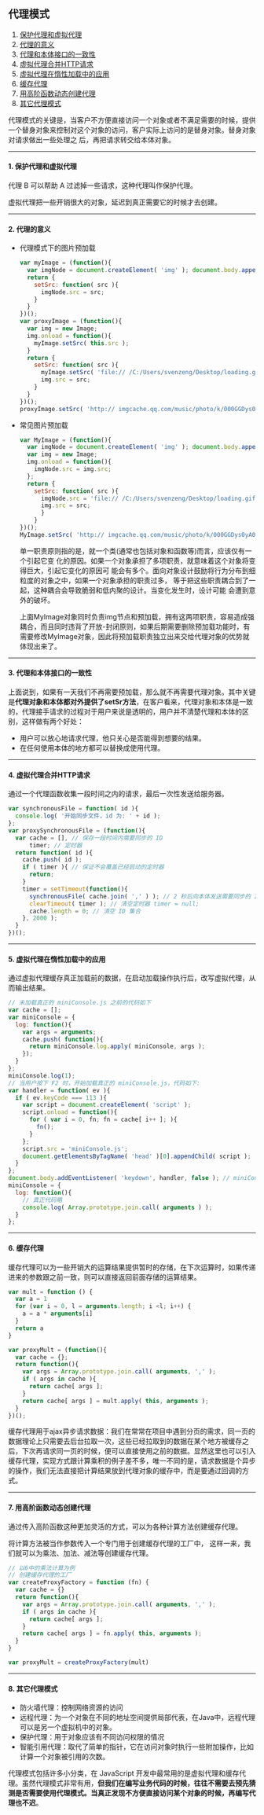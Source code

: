 ## 代理模式

1. [保护代理和虚拟代理](#1)
2. [代理的意义](#2)
3. [代理和本体接口的一致性](#3)
4. [虚拟代理合并HTTP请求](#4)
5. [虚拟代理在惰性加载中的应用](#5)
6. [缓存代理](#6)
7. [用高阶函数动态创建代理](#7)
8. [其它代理模式](#8)


代理模式的关键是，当客户不方便直接访问一个对象或者不满足需要的时候，提供一个替身对象来控制对这个对象的访问，客户实际上访问的是替身对象。替身对象对请求做出一些处理之 后，再把请求转交给本体对象。

---
#### <a name="1">1. 保护代理和虚拟代理</a>

  代理 B 可以帮助 A 过滤掉一些请求，这种代理叫作保护代理。
  
  虚拟代理把一些开销很大的对象，延迟到真正需要它的时候才去创建。


---
#### <a name="2">2. 代理的意义</a>

* 代理模式下的图片预加载

  ```javascript
  var myImage = (function(){
    var imgNode = document.createElement( 'img' ); document.body.appendChild( imgNode );
    return {
      setSrc: function( src ){
        imgNode.src = src; 
      }
    } 
  })();
  var proxyImage = (function(){ 
    var img = new Image; 
    img.onload = function(){
      myImage.setSrc( this.src ); 
    }
    return {
      setSrc: function( src ){
        myImage.setSrc( 'file:// /C:/Users/svenzeng/Desktop/loading.gif' );
        img.src = src; 
      }
    } 
  })();
  proxyImage.setSrc( 'http:// imgcache.qq.com/music/photo/k/000GGDys0yA0Nk.jpg' );
  ```

* 常见图片预加载

  ```javascript
  var MyImage = (function(){
    var imgNode = document.createElement( 'img' ); document.body.appendChild( imgNode );
    var img = new Image;
    img.onload = function(){ 
      imgNode.src = img.src;
    };
    return {
      setSrc: function( src ){
        imgNode.src = 'file:// /C:/Users/svenzeng/Desktop/loading.gif';
        img.src = src; 
        }
      } 
  })();
  MyImage.setSrc( 'http:// imgcache.qq.com/music/photo/k/000GGDys0yA0Nk.jpg' );
  ```

  单一职责原则指的是，就一个类(通常也包括对象和函数等)而言，应该仅有一个引起它变 化的原因。如果一个对象承担了多项职责，就意味着这个对象将变得巨大，引起它变化的原因可 能会有多个。面向对象设计鼓励将行为分布到细粒度的对象之中，如果一个对象承担的职责过多， 等于把这些职责耦合到了一起，这种耦合会导致脆弱和低内聚的设计。当变化发生时，设计可能 会遭到意外的破坏。

  上面MyImage对象同时负责img节点和预加载，拥有这两项职责，容易造成强耦合，而且同时违背了开放-封闭原则，如果后期需要删除预加载功能时，有需要修改MyImage对象，因此将预加载职责独立出来交给代理对象的优势就体现出来了。


---
#### <a name="3">3. 代理和本体接口的一致性</a>
  
  上面说到，如果有一天我们不再需要预加载，那么就不再需要代理对象。其中关键是**代理对象和本体都对外提供了setSr方法**，在客户看来，代理对象和本体是一致的，代理接手请求的过程对于用户来说是透明的，用户并不清楚代理和本体的区别，这样做有两个好处：

  * 用户可以放心地请求代理，他只关心是否能得到想要的结果。
  * 在任何使用本体的地方都可以替换成使用代理。

---
#### <a name="4">4. 虚拟代理合并HTTP请求</a>

  通过一个代理函数收集一段时间之内的请求，最后一次性发送给服务器。

  ```javascript
  var synchronousFile = function( id ){ 
    console.log( '开始同步文件，id 为: ' + id );
  };
  var proxySynchronousFile = (function(){
    var cache = [], // 保存一段时间内需要同步的 ID
        timer; // 定时器
    return function( id ){
      cache.push( id );
      if ( timer ){ // 保证不会覆盖已经启动的定时器
        return; 
      }
      timer = setTimeout(function(){ 
        synchronousFile( cache.join( ',' ) ); // 2 秒后向本体发送需要同步的 ID 集合
        clearTimeout( timer ); // 清空定时器 timer = null;
        cache.length = 0; // 清空 ID 集合
      }, 2000 ); 
    }
  })();
  ```

---
#### <a name="5">5. 虚拟代理在惰性加载中的应用</a>
  
  通过虚拟代理缓存真正加载前的数据，在启动加载操作执行后，改写虚拟代理，从而输出结果。

  ```javascript
  // 未加载真正的 miniConsole.js 之前的代码如下
  var cache = [];
  var miniConsole = { 
    log: function(){
      var args = arguments; 
      cache.push( function(){
        return miniConsole.log.apply( miniConsole, args ); 
      });
    } 
  };
  miniConsole.log(1);
  // 当用户按下 F2 时，开始加载真正的 miniConsole.js，代码如下:
  var handler = function( ev ){ 
    if ( ev.keyCode === 113 ){
      var script = document.createElement( 'script' ); 
      script.onload = function(){
        for ( var i = 0, fn; fn = cache[ i++ ]; ){ 
          fn();
        } 
      };
      script.src = 'miniConsole.js';
      document.getElementsByTagName( 'head' )[0].appendChild( script ); 
    }
  };
  document.body.addEventListener( 'keydown', handler, false ); // miniConsole.js 代码:
  miniConsole = {
    log: function(){
      // 真正代码略
      console.log( Array.prototype.join.call( arguments ) ); 
    }
  };
  ```

---
#### <a name="6">6. 缓存代理</a>

  缓存代理可以为一些开销大的运算结果提供暂时的存储，在下次运算时，如果传递进来的参数跟之前一致，则可以直接返回前面存储的运算结果。

  ```javascript
  var mult = function () {
    var a = 1
    for (var i = 0, l = arguments.length; i <l; i++) {
      a = a * arguments[i]
    }
    return a
  }
  
  var proxyMult = (function(){
    var cache = {};
    return function(){
      var args = Array.prototype.join.call( arguments, ',' ); 
      if ( args in cache ){
        return cache[ args ]; 
      }
      return cache[ args ] = mult.apply( this, arguments ); 
    }
  })();
  ```

  缓存代理用于ajax异步请求数据：我们在常常在项目中遇到分页的需求，同一页的数据理论上只需要去后台拉取一次，这些已经拉取到的数据在某个地方被缓存之后，下次再请求同一页的时候，便可以直接使用之前的数据。显然这里也可以引入缓存代理，实现方式跟计算乘积的例子差不多，唯一不同的是，请求数据是个异步的操作，我们无法直接把计算结果放到代理对象的缓存中，而是要通过回调的方式。


---
#### <a name="7">7. 用高阶函数动态创建代理</a>

  通过传入高阶函数这种更加灵活的方式，可以为各种计算方法创建缓存代理。

  将计算方法被当作参数传入一个专门用于创建缓存代理的工厂中， 这样一来，我们就可以为乘法、加法、减法等创建缓存代理。

  ```javascript
  // 以6中的乘法计算为例
  // 创建缓存代理的工厂
  var createProxyFactory = function (fn) {
    var cache = {}
    return function(){
      var args = Array.prototype.join.call( arguments, ',' ); 
      if ( args in cache ){
        return cache[ args ]; 
      }
      return cache[ args ] = fn.apply( this, arguments ); 
    }
  }

  var proxyMult = createProxyFactory(mult)
  ```

---
#### <a name="8">8. 其它代理模式</a>
  
  * 防火墙代理：控制网络资源的访问
  * 远程代理：为一个对象在不同的地址空间提供局部代表，在Java中，远程代理可以是另一个虚拟机中的对象。
  * 保护代理：用于对象应该有不同访问权限的情况
  * 智能引用代理：取代了简单的指针，它在访问对象时执行一些附加操作，比如计算一个对象被引用的次数。


代理模式包括许多小分类，在 JavaScript 开发中最常用的是虚拟代理和缓存代理。虽然代理模式非常有用，**但我们在编写业务代码的时候，往往不需要去预先猜测是否需要使用代理模式。当真正发现不方便直接访问某个对象的时候，再编写代理也不迟**。